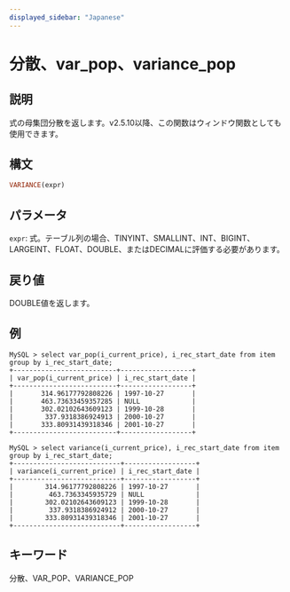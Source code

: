 ```yaml
---
displayed_sidebar: "Japanese"
---
```


# 分散、var_pop、variance_pop

## 説明

式の母集団分散を返します。v2.5.10以降、この関数はウィンドウ関数としても使用できます。

## 構文

```Haskell
VARIANCE(expr)
```

## パラメータ

`expr`: 式。テーブル列の場合、TINYINT、SMALLINT、INT、BIGINT、LARGEINT、FLOAT、DOUBLE、またはDECIMALに評価する必要があります。

## 戻り値

DOUBLE値を返します。

## 例

```plaintext
MySQL > select var_pop(i_current_price), i_rec_start_date from item group by i_rec_start_date;
+--------------------------+------------------+
| var_pop(i_current_price) | i_rec_start_date |
+--------------------------+------------------+
|       314.96177792808226 | 1997-10-27       |
|       463.73633459357285 | NULL             |
|       302.02102643609123 | 1999-10-28       |
|        337.9318386924913 | 2000-10-27       |
|       333.80931439318346 | 2001-10-27       |
+--------------------------+------------------+

MySQL > select variance(i_current_price), i_rec_start_date from item group by i_rec_start_date;
+---------------------------+------------------+
| variance(i_current_price) | i_rec_start_date |
+---------------------------+------------------+
|        314.96177792808226 | 1997-10-27       |
|         463.7363345935729 | NULL             |
|        302.02102643609123 | 1999-10-28       |
|         337.9318386924912 | 2000-10-27       |
|        333.80931439318346 | 2001-10-27       |
+---------------------------+------------------+
```

## キーワード

分散、VAR_POP、VARIANCE_POP